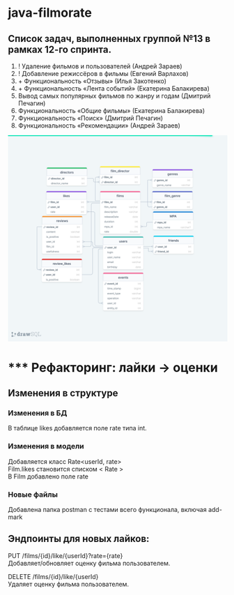 # java-filmorate

## Список задач, выполненных группой №13 в рамках 12-го спринта.
1. ! Удаление фильмов и пользователей (Андрей Зараев)
2. ! Добавление режиссёров в фильмы (Евгений Варлахов)
3. \+ Функциональность  «Отзывы» (Илья Закотенко)
4. \+ Функциональность «Лента событий» (Екатерина Балакирева)
5. Вывод самых популярных фильмов по жанру и годам (Дмитрий Печагин)
6. Функциональность «Общие фильмы» (Екатерина Балакирева)
7. Функциональность «Поиск» (Дмитрий Печагин)
8. Функциональность «Рекомендации» (Андрей Зараев)

![Схема БД](shema/DB.png)
#  *** Рефакторинг: лайки → оценки 
## Изменения в структуре 

### Изменения в БД 
В таблице likes добавляется поле rate типа int.

### Изменения в модели
Добавляется класс Rate<userId, rate> <br>
Film.likes становится списком < Rate > <br>
В Film добавлено поле rate 

### Новые файлы
Добавлена папка postman с тестами всего функционала, включая add-mark 

## Эндпоинты для новых лайков:

PUT /films/{id}/like/{userId}?rate={rate} <br>
Добавляет/обновляет оценку фильма пользователем.

DELETE /films/{id}/like/{userId} <br>
Удаляет оценку фильма пользователем.
    

